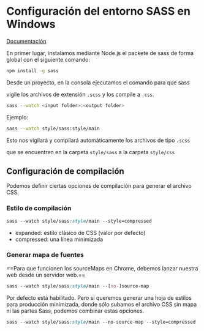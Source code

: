 # Configuración del entorno SASS en Windows

[Documentación](<https://sass-lang.com/install>)

En primer lugar, instalamos mediante Node.js el packete de sass de forma global con el siguiente comando:

```bash
npm install -g sass
```

Desde un proyecto, en la consola ejecutamos el comando para que sass

vigile los archivos de extensión `.scss` y los compile a `.css`.

```bash
sass --watch <input folder>:<output folder>
```
Ejemplo:

```bash
sass --watch style/sass:style/main
```

Esto nos vigilará y compilará automáticamente los archivos de tipo `.scss`

que se encuentren en la carpeta `style/sass` a la carpeta `style/css`

## Configuración de compilación

Podemos definir ciertas opciones de compilación para generar el archivo CSS.

### Estilo de compilación

```scss
sass --watch style/sass:style/main --style=compressed
```

- expanded: estilo clásico de CSS (valor por defecto)
- compressed: una línea minimizada

### Generar mapa de fuentes

==Para que funcionen los sourceMaps en Chrome, debemos lanzar nuestra web desde un servidor web.==

```scss
sass --watch style/sass:style/main --[no-]source-map
```

Por defecto está habilitado. Pero si queremos generar una hoja de estilos para producción minimizada, donde sólo subamos el archivo CSS sin mapa ni las partes Sass, podemos combinar estas opciones.

```scss
sass --watch style/sass:style/main --no-source-map --style=compressed
```

